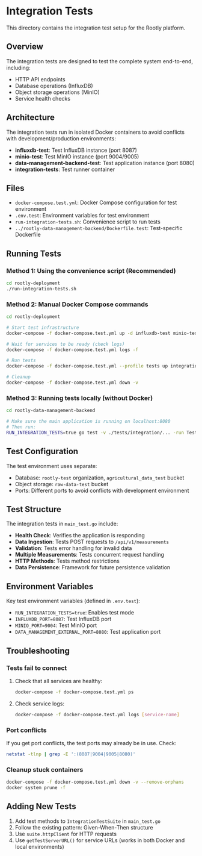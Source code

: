 # Integration Tests

This directory contains the integration test setup for the Rootly platform.

## Overview

The integration tests are designed to test the complete system end-to-end, including:
- HTTP API endpoints
- Database operations (InfluxDB)
- Object storage operations (MinIO)
- Service health checks

## Architecture

The integration tests run in isolated Docker containers to avoid conflicts with development/production environments:

- **influxdb-test**: Test InfluxDB instance (port 8087)
- **minio-test**: Test MinIO instance (port 9004/9005)
- **data-management-backend-test**: Test application instance (port 8080)
- **integration-tests**: Test runner container

## Files

- `docker-compose.test.yml`: Docker Compose configuration for test environment
- `.env.test`: Environment variables for test environment
- `run-integration-tests.sh`: Convenience script to run tests
- `../rootly-data-management-backend/Dockerfile.test`: Test-specific Dockerfile

## Running Tests

### Method 1: Using the convenience script (Recommended)

```bash
cd rootly-deployment
./run-integration-tests.sh
```

### Method 2: Manual Docker Compose commands

```bash
cd rootly-deployment

# Start test infrastructure
docker-compose -f docker-compose.test.yml up -d influxdb-test minio-test data-management-backend-test

# Wait for services to be ready (check logs)
docker-compose -f docker-compose.test.yml logs -f

# Run tests
docker-compose -f docker-compose.test.yml --profile tests up integration-tests

# Cleanup
docker-compose -f docker-compose.test.yml down -v
```

### Method 3: Running tests locally (without Docker)

```bash
cd rootly-data-management-backend

# Make sure the main application is running on localhost:8080
# Then run:
RUN_INTEGRATION_TESTS=true go test -v ./tests/integration/... -run TestIntegrationTestSuite
```

## Test Configuration

The test environment uses separate:
- Database: `rootly-test` organization, `agricultural_data_test` bucket
- Object storage: `raw-data-test` bucket
- Ports: Different ports to avoid conflicts with development environment

## Test Structure

The integration tests in `main_test.go` include:

- **Health Check**: Verifies the application is responding
- **Data Ingestion**: Tests POST requests to `/api/v1/measurements`
- **Validation**: Tests error handling for invalid data
- **Multiple Measurements**: Tests concurrent request handling
- **HTTP Methods**: Tests method restrictions
- **Data Persistence**: Framework for future persistence validation

## Environment Variables

Key test environment variables (defined in `.env.test`):

- `RUN_INTEGRATION_TESTS=true`: Enables test mode
- `INFLUXDB_PORT=8087`: Test InfluxDB port
- `MINIO_PORT=9004`: Test MinIO port
- `DATA_MANAGEMENT_EXTERNAL_PORT=8080`: Test application port

## Troubleshooting

### Tests fail to connect

1. Check that all services are healthy:
   ```bash
   docker-compose -f docker-compose.test.yml ps
   ```

2. Check service logs:
   ```bash
   docker-compose -f docker-compose.test.yml logs [service-name]
   ```

### Port conflicts

If you get port conflicts, the test ports may already be in use. Check:
```bash
netstat -tlnp | grep -E ':(8087|9004|9005|8080)'
```

### Cleanup stuck containers

```bash
docker-compose -f docker-compose.test.yml down -v --remove-orphans
docker system prune -f
```

## Adding New Tests

1. Add test methods to `IntegrationTestSuite` in `main_test.go`
2. Follow the existing pattern: Given-When-Then structure
3. Use `suite.httpClient` for HTTP requests
4. Use `getTestServerURL()` for service URLs (works in both Docker and local environments)